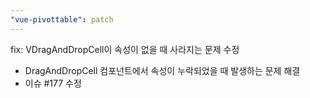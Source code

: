 ```yaml
---
"vue-pivottable": patch
---
```


fix: VDragAndDropCell이 속성이 없을 때 사라지는 문제 수정

- DragAndDropCell 컴포넌트에서 속성이 누락되었을 때 발생하는 문제 해결
- 이슈 #177 수정